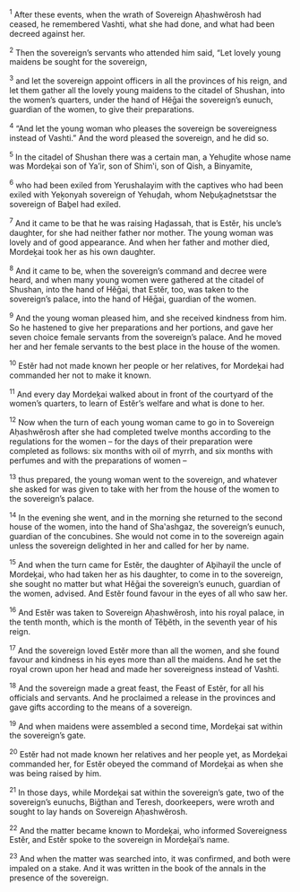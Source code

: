 <sup>1</sup> After these events, when the wrath of Sovereign Aḥashwĕrosh had ceased, he remembered Vashti, what she had done, and what had been decreed against her.

<sup>2</sup> Then the sovereign’s servants who attended him said, “Let lovely young maidens be sought for the sovereign,

<sup>3</sup> and let the sovereign appoint officers in all the provinces of his reign, and let them gather all the lovely young maidens to the citadel of Shushan, into the women’s quarters, under the hand of Hĕḡai the sovereign’s eunuch, guardian of the women, to give their preparations.

<sup>4</sup> “And let the young woman who pleases the sovereign be sovereigness instead of Vashti.” And the word pleased the sovereign, and he did so.

<sup>5</sup> In the citadel of Shushan there was a certain man, a Yehuḏite whose name was Mordeḵai son of Ya’ir, son of Shim‛i, son of Qish, a Binyamite,

<sup>6</sup> who had been exiled from Yerushalayim with the captives who had been exiled with Yeḵonyah sovereign of Yehuḏah, whom Neḇuḵaḏnetstsar the sovereign of Baḇel had exiled.

<sup>7</sup> And it came to be that he was raising Haḏassah, that is Estĕr, his uncle’s daughter, for she had neither father nor mother. The young woman was lovely and of good appearance. And when her father and mother died, Mordeḵai took her as his own daughter.

<sup>8</sup> And it came to be, when the sovereign’s command and decree were heard, and when many young women were gathered at the citadel of Shushan, into the hand of Hĕḡai, that Estĕr, too, was taken to the sovereign’s palace, into the hand of Hĕḡai, guardian of the women.

<sup>9</sup> And the young woman pleased him, and she received kindness from him. So he hastened to give her preparations and her portions, and gave her seven choice female servants from the sovereign’s palace. And he moved her and her female servants to the best place in the house of the women.

<sup>10</sup> Estĕr had not made known her people or her relatives, for Mordeḵai had commanded her not to make it known.

<sup>11</sup> And every day Mordeḵai walked about in front of the courtyard of the women’s quarters, to learn of Estĕr’s welfare and what is done to her.

<sup>12</sup> Now when the turn of each young woman came to go in to Sovereign Aḥashwĕrosh after she had completed twelve months according to the regulations for the women – for the days of their preparation were completed as follows: six months with oil of myrrh, and six months with perfumes and with the preparations of women –

<sup>13</sup> thus prepared, the young woman went to the sovereign, and whatever she asked for was given to take with her from the house of the women to the sovereign’s palace.

<sup>14</sup> In the evening she went, and in the morning she returned to the second house of the women, into the hand of Sha‛ashgaz, the sovereign’s eunuch, guardian of the concubines. She would not come in to the sovereign again unless the sovereign delighted in her and called for her by name.

<sup>15</sup> And when the turn came for Estĕr, the daughter of Aḇihayil the uncle of Mordeḵai, who had taken her as his daughter, to come in to the sovereign, she sought no matter but what Hĕḡai the sovereign’s eunuch, guardian of the women, advised. And Estĕr found favour in the eyes of all who saw her.

<sup>16</sup> And Estĕr was taken to Sovereign Aḥashwĕrosh, into his royal palace, in the tenth month, which is the month of Tĕḇĕth, in the seventh year of his reign.

<sup>17</sup> And the sovereign loved Estĕr more than all the women, and she found favour and kindness in his eyes more than all the maidens. And he set the royal crown upon her head and made her sovereigness instead of Vashti.

<sup>18</sup> And the sovereign made a great feast, the Feast of Estĕr, for all his officials and servants. And he proclaimed a release in the provinces and gave gifts according to the means of a sovereign.

<sup>19</sup> And when maidens were assembled a second time, Mordeḵai sat within the sovereign’s gate.

<sup>20</sup> Estĕr had not made known her relatives and her people yet, as Mordeḵai commanded her, for Estĕr obeyed the command of Mordeḵai as when she was being raised by him.

<sup>21</sup> In those days, while Mordeḵai sat within the sovereign’s gate, two of the sovereign’s eunuchs, Biḡthan and Teresh, doorkeepers, were wroth and sought to lay hands on Sovereign Aḥashwĕrosh.

<sup>22</sup> And the matter became known to Mordeḵai, who informed Sovereigness Estĕr, and Estĕr spoke to the sovereign in Mordeḵai’s name.

<sup>23</sup> And when the matter was searched into, it was confirmed, and both were impaled on a stake. And it was written in the book of the annals in the presence of the sovereign.

